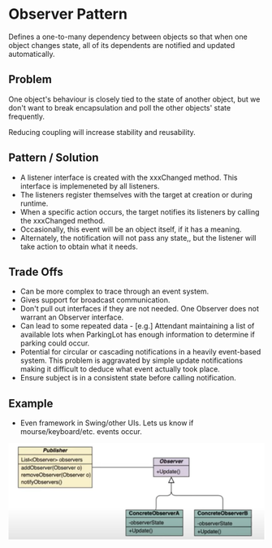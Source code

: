 # Observer Pattern

Defines a one-to-many dependency between objects so that when one object changes state, all of its dependents are notified and updated automatically.

## Problem
One object's behaviour is closely tied to the state of another object, but we don't want to break encapsulation and poll the other objects' state frequently.

Reducing coupling will increase stability and reusability. 

## Pattern / Solution
- A listener interface is created with the xxxChanged method. This interface is implemeneted by all listeners.
- The listeners register themselves with the target at creation or during runtime.
- When a specific action occurs, the target notifies its listeners by calling the xxxChanged method.
- Occasionally, this event will be an object itself, if it has a meaning.
- Alternately, the notification will not pass any state,, but the listener will take action to obtain what it needs. 

## Trade Offs
- Can be more complex to trace through an event system.
- Gives support for broadcast communication.
- Don't pull out interfaces if they are not needed. One Observer does not warrant an Observer interface.
- Can lead to some repeated data - [e.g.] Attendant maintaining a list of available lots when ParkingLot has enough information to determine if parking could occur. 
- Potential for circular or cascading notifications in a heavily event-based system. This problem is aggravated by simple update notifications making it difficult to deduce what event actually took place.
- Ensure subject is in a consistent state before calling notification. 

## Example
- Even framework in Swing/other UIs. Lets us know if mourse/keyboard/etc. events occur. 

![alt text](observer-pattern-schema.png "Logo Title Text 1")

